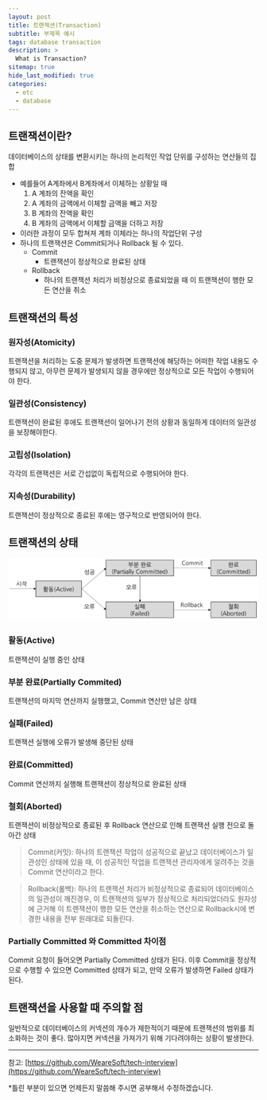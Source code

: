 ```yaml
---
layout: post
title: 트랜잭션(Transaction)
subtitle: 부제목 예시
tags: database transaction
description: >
  What is Transaction?
sitemap: true
hide_last_modified: true
categories:
  - etc
  - database
---
```


## 트랜잭션이란?
데이터베이스의 상태를 변환시키는 하나의 논리적인 작업 단위를 구성하는 연산들의 집합

- 예를들어 A계좌에서 B계좌에서 이체하는 상황일 때
  1. A 계좌의 잔액을 확인
  2. A 계좌의 금액에서 이체할 금액을 빼고 저장
  3. B 계좌의 잔액을 확인
  4. B 계좌의 금액에서 이체할 금액을 더하고 저장
- 이러한 과정이 모두 합쳐져 계좌 이체라는 하나의 작업단위 구성
- 하나의 트랜잭션은 Commit되거나 Rollback 될 수 있다.
  - Commit
    - 트랜잭션이 정상적으로 완료된 상태
  - Rollback
    - 하나의 트랜잭션 처리가 비정상으로 종료되었을 때 이 트랜잭션이 행한 모든 연산을 취소

## 트랜잭션의 특성

### 원자성(Atomicity)
트랜잭션을 처리하는 도중 문제가 발생하면 트랜잭션에 해당하는 어떠한 작업 내용도 수행되지 않고, 아무런 문제가 발생되지 않을 경우에만 정상적으로 모든 작업이 수행되어야 한다.

### 일관성(Consistency)
트랜잭션이 완료된 후에도 트랜잭션이 일어나기 전의 상황과 동일하게 데이터의 일관성을 보장해야한다.

### 고립성(Isolation)
각각의 트랜잭션은 서로 간섭없이 독립적으로 수행되어야 한다.

### 지속성(Durability)
트랜잭션이 정상적으로 종료된 후에는 영구적으로 반영되어야 한다.

## 트랜잭션의 상태

![](/assets//img/blog/etc/database/tra_1.PNG)

### 활동(Active)
트랜잭션이 실행 중인 상태

### 부분 완료(Partially Commited)
트랜잭션의 마지막 연산까지 실행했고, Commit 연산만 남은 상태

### 실패(Failed)
트랜잭션 실행에 오류가 발생해 중단된 상태

### 완료(Committed)
Commit 연산까지 실행해 트랜잭션이 정상적으로 완료된 상태

### 철회(Aborted)
트랜잭션이 비정상적으로 종료된 후 Rollback 연산으로 인해 트랜잭션 실행 전으로 돌아간 상태

>Commit(커밋): 하나의 트랜잭션 작업이 성공적으로 끝났고 데이터베이스가 일관성인 상태에 있을 때, 이 성공적인 작업을 트랜잭션 관리자에게 알려주는 것을 Commit 연산이라고 한다.

>Rollback(롤백): 하나의 트랜잭션 처리가 비정상적으로 종료되어 데이터베이스의 일관성이 깨진경우, 이 트랜잭션의 일부가 정상적으로 처리되었더라도 원자성에 근거해 이 트랜잭션이 행한 모든 연산을 취소하는 연산으로 Rollback시에 변경한 내용을 전부 원래대로 되돌린다.

### Partially Committed 와 Committed 차이점
Commit 요청이 들어오면 Partially Committed 상태가 된다. 이후 Commit을 정상적으로 수행할 수 있으면 Committed 상태가 되고, 만약 오류가 발생하면 Failed 상태가 된다.

## 트랜잭션을 사용할 때 주의할 점
일반적으로 데이터베이스의 커넥션의 개수가 제한적이기 때문에 트랜잭션의 범위를 최소화하는 것이 좋다. 많아지면 커넥션을 가져가기 위해 기다려야하는 상황이 발생한다.

---

참고: 
[https://github.com/WeareSoft/tech-interview](https://github.com/WeareSoft/tech-interview)

*틀린 부분이 있으면 언제든지 말씀해 주시면 공부해서 수정하겠습니다.